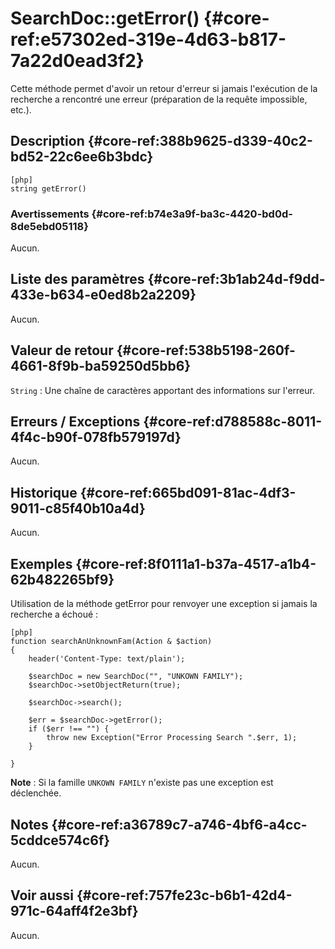 # SearchDoc::getError() {#core-ref:e57302ed-319e-4d63-b817-7a22d0ead3f2}

<div class="short-description">
Cette méthode permet d'avoir un retour d'erreur si jamais l'exécution de la 
recherche a rencontré une erreur (préparation de la requête impossible, etc.).
</div>


## Description {#core-ref:388b9625-d339-40c2-bd52-22c6ee6b3bdc}

    [php]
    string getError()

### Avertissements {#core-ref:b74e3a9f-ba3c-4420-bd0d-8de5ebd05118}

Aucun.

## Liste des paramètres {#core-ref:3b1ab24d-f9dd-433e-b634-e0ed8b2a2209}

Aucun.

## Valeur de retour {#core-ref:538b5198-260f-4661-8f9b-ba59250d5bb6}

`String`
:   Une chaîne de caractères apportant des informations sur l'erreur.

## Erreurs / Exceptions {#core-ref:d788588c-8011-4f4c-b90f-078fb579197d}

Aucun.

## Historique {#core-ref:665bd091-81ac-4df3-9011-c85f40b10a4d}

Aucun.

## Exemples {#core-ref:8f0111a1-b37a-4517-a1b4-62b482265bf9}

Utilisation de la méthode getError pour renvoyer une exception si jamais la 
recherche a échoué :

    [php]
    function searchAnUnknownFam(Action & $action)
    {
        header('Content-Type: text/plain');
        
        $searchDoc = new SearchDoc("", "UNKOWN FAMILY");
        $searchDoc->setObjectReturn(true);
        
        $searchDoc->search();
        
        $err = $searchDoc->getError();
        if ($err !== "") {
            throw new Exception("Error Processing Search ".$err, 1);
        }
    
    }

**Note** : Si la famille `UNKOWN FAMILY` n'existe pas une exception est
déclenchée.


## Notes {#core-ref:a36789c7-a746-4bf6-a4cc-5cddce574c6f}

Aucun.

## Voir aussi {#core-ref:757fe23c-b6b1-42d4-971c-64aff4f2e3bf}

Aucun.
